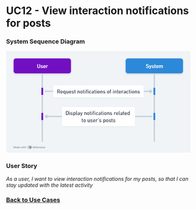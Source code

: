 # UC12 - View interaction notifications for posts

### System Sequence Diagram

![UC12 SMD](01.Engineering/View%20Interaction%20Notifications.png)

### User Story

_As a user, I want to view interaction notifications for my posts, so that I can stay updated with the latest activity_

### [Back to Use Cases](../README.md)